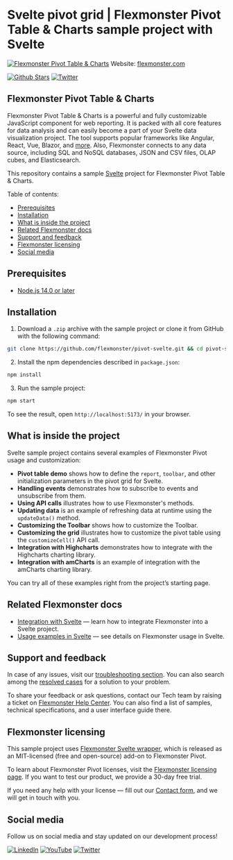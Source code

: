 # Svelte pivot grid | Flexmonster Pivot Table & Charts sample project with Svelte
[![Flexmonster Pivot Table & Charts](https://cdn.flexmonster.com/readmes/svelte.png)](https://www.flexmonster.com?r=sample_svelte)
Website: [flexmonster.com](https://www.flexmonster.com?r=sample_svelte)

[![Github Stars](https://img.shields.io/github/stars/flexmonster?style=social)](https://github.com/flexmonster) [![Twitter](https://img.shields.io/twitter/follow/Flexmonster?style=social)](https://twitter.com/Flexmonster)

## Flexmonster Pivot Table & Charts
Flexmonster Pivot Table & Charts is a powerful and fully customizable JavaScript component for web reporting. It is packed with all core features for data analysis and can easily become a part of your Svelte data visualization project. The tool supports popular frameworks like Angular, React, Vue, Blazor, and [more](https://www.flexmonster.com/doc/available-tutorials-integration?r=sample_svelte). Also, Flexmonster connects to any data source, including SQL and NoSQL databases, JSON and CSV files, OLAP cubes, and Elasticsearch. 

This repository contains a sample [Svelte](https://svelte.dev/) project for Flexmonster Pivot Table & Charts.

Table of contents:

* [Prerequisites](#prerequisites)
* [Installation](#installation)
* [What is inside the project](#what-is-inside-the-project)
* [Related Flexmonster docs](#related-flexmonster-docs)
* [Support and feedback](#support-and-feedback)
* [Flexmonster licensing](#flexmonster-licensing)
* [Social media](#social-media)

## Prerequisites

- [Node.js 14.0 or later](https://nodejs.org/en/)

## Installation

1. Download a `.zip` archive with the sample project or clone it from GitHub with the following command:

```bash
git clone https://github.com/flexmonster/pivot-svelte.git && cd pivot-svelte
```

2. Install the npm dependencies described in `package.json`:

```bash
npm install
```

3. Run the sample project:

```bash
npm start 
```

To see the result, open `http://localhost:5173/` in your browser.

## What is inside the project

Svelte sample project contains several examples of Flexmonster Pivot usage and customization:

- **Pivot table demo** shows how to define the `report`, `toolbar`, and other initialization parameters in the pivot grid for Svelte. 
- **Handling events** demonstrates how to subscribe to events and unsubscribe from them. 
- **Using API calls** illustrates how to use Flexmonster's methods. 
- **Updating data** is an example of refreshing data at runtime using the `updateData()` method.
- **Customizing the Toolbar** shows how to customize the Toolbar.
- **Customizing the grid** illustrates how to customize the pivot table using the `customizeCell()` API call.
- **Integration with Highcharts** demonstrates how to integrate with the Highcharts charting library.
- **Integration with amCharts** is an example of integration with the amCharts charting library.
  
You can try all of these examples right from the project’s starting page.

## Related Flexmonster docs

- [Integration with Svelte](https://www.flexmonster.com/doc/integration-with-svelte/) — learn how to integrate Flexmonster into a Svelte project.
- [Usage examples in Svelte](https://www.flexmonster.com/doc/usage-examples-svelte/) — see details on Flexmonster usage in Svelte.

## Support and feedback

In case of any issues, visit our [troubleshooting section](https://www.flexmonster.com/doc/typical-errors?r=sample_svelte). You can also search among the [resolved cases](https://www.flexmonster.com/technical-support?r=sample_svelte) for a solution to your problem.

To share your feedback or ask questions, contact our Tech team by raising a ticket on [Flexmonster Help Center](https://www.flexmonster.com/help-center?r=sample_svelte). You can also find a list of samples, technical specifications, and a user interface guide there.

## Flexmonster licensing

This sample project uses [Flexmonster Svelte wrapper](https://github.com/flexmonster/svelte-flexmonster), which is released as an MIT-licensed (free and open-source) add-on to Flexmonster Pivot.

To learn about Flexmonster Pivot licenses, visit the [Flexmonster licensing page](https://www.flexmonster.com/pivot-table-editions-and-pricing?r=sample_svelte). 
If you want to test our product, we provide a 30-day free trial.

If you need any help with your license — fill out our [Contact form](https://www.flexmonster.com/contact-our-team?r=sample_svelte), and we will get in touch with you.

## Social media

Follow us on social media and stay updated on our development process!

[![LinkedIn](https://img.shields.io/badge/LinkedIn-blue?style=for-the-badge&logo=linkedin&logoColor=white)](https://linkedin.com/company/flexmonster) [![YouTube](https://img.shields.io/badge/YouTube-red?style=for-the-badge&logo=youtube&logoColor=white)](https://youtube.com/user/FlexMonsterPivot) [![Twitter](https://img.shields.io/badge/Twitter-blue?style=for-the-badge&logo=twitter&logoColor=white)](https://twitter.com/flexmonster)
